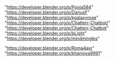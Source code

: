 "https://developer.blender.org/p/Pooja584"
"https://developer.blender.org/p/DariusF"
"https://developer.blender.org/p/kgalaxyrose"
"https://developer.blender.org/p/Chatterr-Chatbot/"
"https://developer.blender.org/p/Chatterr-Chatbot"
"https://developer.blender.org/p/bLight"
"https://developer.blender.org/p/mindmingles"
 
"https://developer.blender.org/p/Roma4avr"
"https://developer.blender.org/p/khanjoya9991"
 
